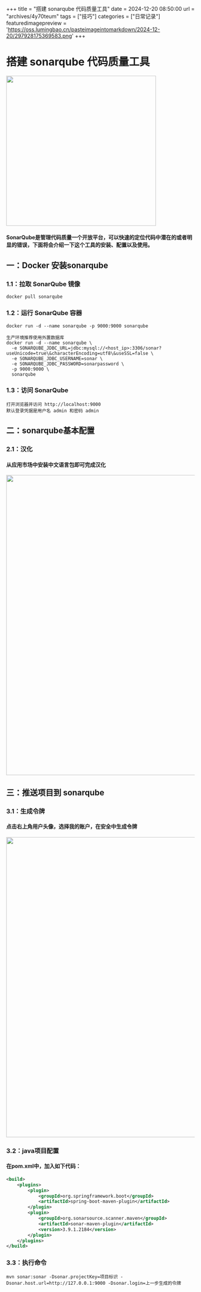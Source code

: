+++
title = "搭建 sonarqube 代码质量工具"
date = 2024-12-20 08:50:00
url = "archives/4y70teum"
tags = ["技巧"]
categories = ["日常记录"]
featuredimagepreview = 'https://oss.lumingbao.cn/pasteimageintomarkdown/2024-12-20/297928175369583.png'
+++

# 搭建 sonarqube 代码质量工具

<img src="https://oss.lumingbao.cn/pasteimageintomarkdown/2024-12-20/297928175369583.png" width="400" />

#### SonarQube是管理代码质量一个开放平台，可以快速的定位代码中潜在的或者明显的错误，下面将会介绍一下这个工具的安装、配置以及使用。

## 一：Docker 安装sonarqube

### 1.1：拉取 SonarQube 镜像

```shell
docker pull sonarqube
```
### 1.2：运行 SonarQube 容器

````shell
docker run -d --name sonarqube -p 9000:9000 sonarqube

生产环境推荐使用外置数据库
docker run -d --name sonarqube \
  -e SONARQUBE_JDBC_URL=jdbc:mysql://<host_ip>:3306/sonar?useUnicode=true\&characterEncoding=utf8\&useSSL=false \
  -e SONARQUBE_JDBC_USERNAME=sonar \
  -e SONARQUBE_JDBC_PASSWORD=sonarpassword \
  -p 9000:9000 \
  sonarqube
````

### 1.3：访问 SonarQube

````shell
打开浏览器并访问 http://localhost:9000
默认登录凭据是用户名 admin 和密码 admin
````

## 二：sonarqube基本配置
### 2.1：汉化
#### 从应用市场中安装中文语言包即可完成汉化
<img src="https://oss.lumingbao.cn/pasteimageintomarkdown/2024-12-20/301393110844583.png" width="800" />

## 三：推送项目到 sonarqube
### 3.1：生成令牌
#### 点击右上角用户头像，选择我的账户，在安全中生成令牌
<img src="https://oss.lumingbao.cn/pasteimageintomarkdown/2024-12-20/302325246646541.png" width="800" />

### 3.2：java项目配置
#### 在pom.xml中，加入如下代码：
````xml
<build>
    <plugins>
        <plugin>
            <groupId>org.springframework.boot</groupId>
            <artifactId>spring-boot-maven-plugin</artifactId>
        </plugin>
        <plugin>
            <groupId>org.sonarsource.scanner.maven</groupId>
            <artifactId>sonar-maven-plugin</artifactId>
            <version>3.9.1.2184</version>
        </plugin>
    </plugins>
</build>
````

### 3.3：执行命令
````shell
mvn sonar:sonar -Dsonar.projectKey=项目标识 -Dsonar.host.url=http://127.0.0.1:9000 -Dsonar.login=上一步生成的令牌
````